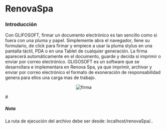 # RenovaSpa

<h3>Introducción</h3>
Con GLIFOSOFT, firmar un documento electrónico es tan sencillo como si fuera con una pluma y papel. Simplemente abra el navegador, llene su formulario, de click para firmar y empiece a usar la pluma stylus en una pantalla táctil, PDA o en una Tablet de cualquier generación. La firma aparecerá automáticamente en el documento, guarde y decida si imprimir o enviar por correo electrónico.
GLIGOSOFT es un software que se desarrollara e implementara en Renova Spa, ya que imprimir, archivar y enviar por correo electrónico el formato de exoneración de responsabilidad genera para ellos una carga mas de trabajo.

<p align="center"><img src="http://www.informatica-hoy.com.ar/imagenes11/firma.jpg" alt="firma"/></p>
#<h5>Nota</h5>
La ruta de ejecución del archivo debe ser desde:
localhost/renovaSpa/..
